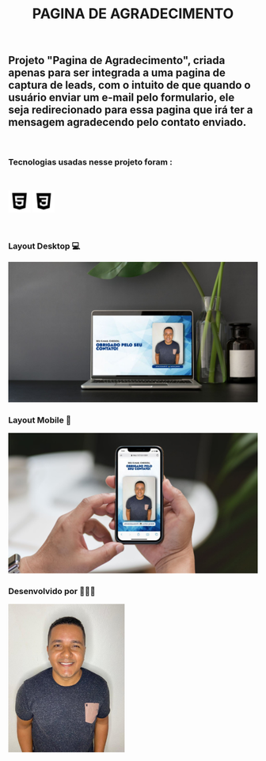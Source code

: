 <h1 align="center">PAGINA DE AGRADECIMENTO</h1>
<br>
<h2>Projeto "Pagina de Agradecimento", criada apenas para ser integrada a uma pagina de captura de leads,
com o intuito de que quando o usuário enviar um e-mail pelo formulario, ele seja redirecionado para essa pagina que irá ter a mensagem
agradecendo pelo contato enviado.</h2>
<br>
<h3>Tecnologias usadas nesse projeto foram :</h3>
<br>
<p align="left">
<img src="https://raw.githubusercontent.com/ailtonjunior11/Portfolio-2.0/256d496005fb7860b540c54a3d25bd2a8b407ee3/img/logo-html.png" height="45">
<img src="https://raw.githubusercontent.com/ailtonjunior11/Portfolio-2.0/256d496005fb7860b540c54a3d25bd2a8b407ee3/img/logo-css.png" height="45">
</p>
<br>
<h3>Layout Desktop 💻</h3>
<img src="https://github.com/ailtonjunior11/Pagina-Agradecimento/blob/main/img/layout-desktop.jpg?raw=true">
<br>
<h3>Layout Mobile 📲</h3>
<img src="https://github.com/ailtonjunior11/Pagina-Agradecimento/blob/main/img/layout-mobile.jpg?raw=true">
<br>
<h3>Desenvolvido por 👨🏽‍💻</h3>
<img src="https://raw.githubusercontent.com/ailtonjunior11/Portfolio-2.0/256d496005fb7860b540c54a3d25bd2a8b407ee3/img/photo-sobre.jpg"  height="300">
